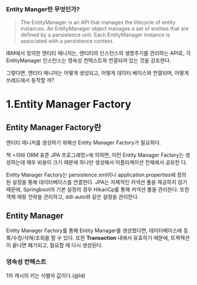 ### Entity Manger란 무엇인가?

> The EntityManager is an API that manages the lifecycle of entity instances. An EntityManager object manages a set of entities that are defined by a persistence unit. Each EntityManager instance is associated with a persistence context.

IBM에서 정의한 엔티티 매니저는,  엔티티의 인스턴스의 생명주기를 관리하는 API로, 
각 EntityManager 인스턴스는 영속성 컨텍스트와 연결되어 있는 것을 강조한다.

그렇다면, 엔티티 매니저는 어떻게 생성되고, 어떻게 데이터 베이스와 연결되며, 어떻게 쓰레드에서 동작할 까?


# 1.Entity Manager Factory

## Entity Manager Factory란
엔티티 매니저를 생성하기 위해선 Entity Manager Factory가 필요하다.

책 <자바 ORM 표준 JPA 프로그래밍>에 의하면, 이런 Entity Manager Factory는 생성하는데 매우 비용이 크기 때문에 하나만 생성해서 어플리케이션 전체에서 공유한
다.

Entity Manager Factory는 persistence.xml이나 application.properties에 정의된 설정을 통해 데이터베이스를 연결한다.  JPA는 자체적인 커넥션 풀을 제공하지 않기 때문에, Springboot의 기본 설정의 경우 HikariCp를 통해 커넥션 풀을 관리한다.
또한 객체 매핑 전략을 관리하고, ddl-auto와 같은 설정을 관리한다.

## Entity Manager
Entity Manager Factory를 통해 Entity Manager를 생성했다면, 데이터베이스에 등록/수정/삭제/조회를 할 수 있다. 또한 **Transaction** 내에서 유효하기 때문에, 트랙젝션이 끝나면 폐기되고, 필요할 때 다시 생성된다.



### 영속성 컨텍스트
1차 캐시의 키는 식별자 값이다.(@Id)





